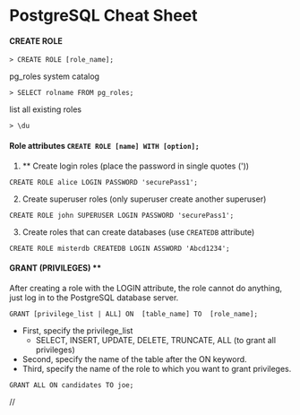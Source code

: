 # PostgreSQL Cheat Sheet

#### CREATE ROLE
~~~
> CREATE ROLE [role_name];
~~~

pg_roles system catalog
~~~
> SELECT rolname FROM pg_roles;
~~~

 list all existing roles
~~~
> \du
~~~

#### Role attributes `CREATE ROLE [name] WITH [option];`

1. ** Create login roles (place the password in single quotes ('))

~~~
CREATE ROLE alice LOGIN PASSWORD 'securePass1';
~~~

2. Create superuser roles (only superuser create another superuser)

~~~
CREATE ROLE john SUPERUSER LOGIN PASSWORD 'securePass1';
~~~

3. Create roles that can create databases (use `CREATEDB` attribute)

~~~
CREATE ROLE misterdb CREATEDB LOGIN ASSWORD 'Abcd1234';
~~~


#### GRANT (PRIVILEGES) **
After creating a role with the LOGIN attribute, the role cannot do anything, just log in to the PostgreSQL database server.
~~~
GRANT [privilege_list | ALL] ON  [table_name] TO  [role_name];
~~~
* First, specify the privilege_list
  - SELECT, INSERT, UPDATE, DELETE, TRUNCATE, ALL (to grant all privileges)
* Second, specify the name of the table after the ON keyword.
* Third, specify the name of the role to which you want to grant privileges.

~~~
GRANT ALL ON candidates TO joe;
~~~
















































//
